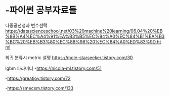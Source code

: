 # -파이썬 공부자료들



다중공선성과 변수선택 https://datascienceschool.net/03%20machine%20learning/06.04%20%EB%8B%A4%EC%A4%91%EA%B3%B5%EC%84%A0%EC%84%B1%EA%B3%BC%20%EB%B3%80%EC%88%98%20%EC%84%A0%ED%83%9D.html


회귀 분류시 metric 설명
https://mole-starseeker.tistory.com/30

lgbm 파라미터
-https://nicola-ml.tistory.com/51

-https://greatjoy.tistory.com/72

-https://smecsm.tistory.com/133
